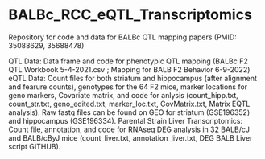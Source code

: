 # BALBc_RCC_eQTL_Transcriptomics
Repository for code and data for BALBc QTL mapping papers (PMID: 35088629, 35688478)

QTL Data: Data frame and code for phenotypic QTL mapping (BALBc F2 QTL Workbook 5-4-2021.csv ; Mapping for BALB F2 Behavior 6-9-2022)
eQTL Data: Count files for both striatum and hippocampus (after alignment and fearure counts), genotypes for the 64 F2 mice, marker locations for geno markers, Covariate matrix, and code for anlysis (count_hipp.txt, count_str.txt, geno_edited.txt, marker_loc.txt, CovMatrix.txt, Matrix EQTL analysis). Raw fastq files can be found on GEO for striatum (GSE196352) and hippocampus (GSE196334). 
Parental Strain Liver Transcriptomics: Count file, annotation, and code for RNAseq DEG analysis in 32 BALB/cJ and BALB/cByJ mice (count_liver.txt, annotation_liver.txt, DEG BALB Liver script GITHUB).
